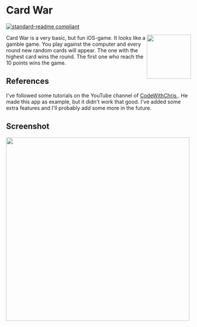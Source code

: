 # Card War

[![standard-readme compliant](https://img.shields.io/badge/readme%20style-standard-brightgreen.svg?style=flat-square)](https://github.com/RichardLitt/standard-readme)

<a href="https://jochemvogel.nl/"><img src="https://i.ibb.co/GnCPQzN/CardWar.png" height= 120 width=120/ align="right"></a>

Card War is a very basic, but fun iOS-game. It looks like a gamble game. You play against the computer and every round new random cards will appear. The one with the highest card wins the round. The first one who reach the 10 points wins the game.

## References

I've followed some tutorials on the YouTube channel of <a href="https://www.youtube.com/watch?v=2CsFQZBKGT8" target="_blank"> CodeWithChris </a>. He made this app as example, but it didn't work that good. I've added some extra features and I'll probably add some more in the future.

## Screenshot
<img src="https://i.ibb.co/jgNdcjG/Screenshot-2019-08-09-at-14-05-05.png" height=500>
